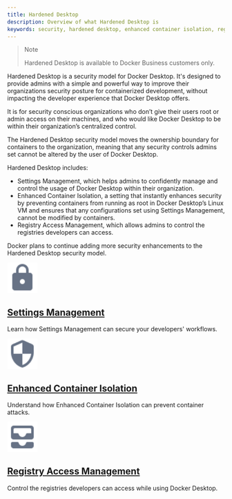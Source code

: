 ```yaml
---
title: Hardened Desktop
description: Overview of what Hardened Desktop is
keywords: security, hardened desktop, enhanced container isolation, registry access management, admin controls, root access, admins, docker desktop
---
```

>Note
>
>Hardened Desktop is available to Docker Business customers only.

Hardened Desktop is a security model for Docker Desktop. It's designed to provide admins with a simple and powerful way to improve their organizations security posture for containerized development, without impacting the developer experience that Docker Desktop offers.

It is for security conscious organizations who don’t give their users root or admin access on their machines, and who would like Docker Desktop to be within their organization’s centralized control.

The Hardened Desktop security model moves the ownership boundary for containers to the organization, meaning that any security controls admins set cannot be altered by the user of Docker Desktop.

Hardened Desktop includes:
- Settings Management, which helps admins to confidently manage and control the usage of Docker Desktop within their organization.
- Enhanced Container Isolation, a setting that instantly enhances security by preventing containers from running as root in Docker Desktop’s Linux VM and ensures that any configurations set using Settings Management, cannot be modified by containers.
- Registry Access Management, which allows admins to control the registries developers can access.

Docker plans to continue adding more security enhancements to the Hardened Desktop security model.

 <div class="component-container">
    <!--start row-->
    <div class="row">
      <div class="col-xs-12 col-sm-12 col-md-12 col-lg-4 block">
        <div class="component">
            <div class="component-icon">
                 <a href="/desktop/hardened-desktop/settings-management/"><img src="/assets/images/lock.svg" alt="Hardened Desktop" width="70" height="70"></a>
            </div>
                <h2 id="hardened-desktop"><a href="/desktop/hardened-desktop/settings-management/">Settings Management </a></h2>
                <p>Learn how Settings Management can secure your developers' workflows.</p>
         </div>
     </div>
     <div class="col-xs-12 col-sm-12 col-md-12 col-lg-4 block">
        <div class="component">
            <div class="component-icon">
                <a href="/desktop/hardened-desktop/enhanced-container-isolation"><img src="/assets/images/secure.svg" alt="Release notes" width="70" height="70"></a>
            </div>
                <h2 id="hardened-desktop"><a href="/desktop/hardened-desktop/enhanced-container-isolation">Enhanced Container Isolation</a></h2>
                <p>Understand how Enhanced Container Isolation can prevent container attacks. </p>
        </div>
    </div>
    <div class="col-xs-12 col-sm-12 col-md-12 col-lg-4 block">
        <div class="component">
            <div class="component-icon">
                 <a href="/desktop/hardened-desktop/registry-access-management/"><img src="/assets/images/registry.svg" alt="Hardened Desktop" width="70" height="70"></a>
            </div>
                <h2 id="hardened-desktop"><a href="/desktop/hardened-desktop/registry-access-management/">Registry Access Management</a></h2>
                <p>Control the registries developers can access while using Docker Desktop.</p>
         </div>
     </div>
    </div>
</div>

